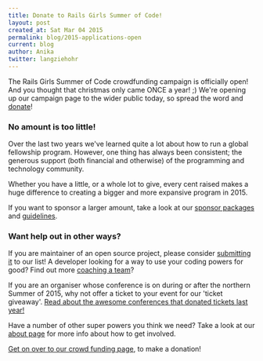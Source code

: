 ```yaml
---
title: Donate to Rails Girls Summer of Code!
layout: post
created_at: Sat Mar 04 2015
permalink: blog/2015-applications-open
current: blog
author: Anika
twitter: langziehohr
---
```


The Rails Girls Summer of Code crowdfunding campaign
is officially open! And you
thought that christmas only came ONCE a year! ;) We're opening up our campaign
page to the wider public today, so spread the word and
[donate](http://railsgirlssummerofcode.org/campaign/)!



### No amount is too little!

Over the last two years we've learned quite a lot about how to run a global fellowship
program. However, one thing has always been consistent; the generous support (both financial and otherwise) of the programming and technology community.

Whether you have a little, or a whole lot to give, every cent raised makes a huge difference to
creating a bigger and more expansive program in 2015.

If you want to sponsor a larger amount, take a look at our [sponsor packages](/sponsors/packages)
 and [guidelines](/sponsorship-guidelines).


### Want help out in other ways?

If you are maintainer of an open source project, please consider [submitting it](/guide/projects)
 to our list!
A developer looking for a way to use your coding powers for good? Find out more
 [coaching a team](/guide/coaching)?

If you are an organiser whose conference is on during or after the northern Summer of 2015,
why not offer a ticket to your event for our 'ticket giveaway'. [Read about the
awesome conferences that donated tickets last year!](http://railsgirlssummerofcode.org/blog/2014-06-09-conference-tickets/)

Have a number of other super powers you think we need? Take a look at our [about page](/about) for more
info about how to get involved.



[Get on over to our crowd funding page](http://railsgirlssummerofcode.org/campaign/),
to make a donation!

